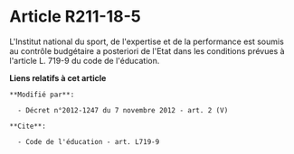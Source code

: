 # Article R211-18-5

L'Institut national du sport, de l'expertise et de la performance est soumis au contrôle budgétaire a posteriori de l'Etat
dans les conditions prévues à l'article L. 719-9 du code de l'éducation.

**Liens relatifs à cet article**

	**Modifié par**:

	  - Décret n°2012-1247 du 7 novembre 2012 - art. 2 (V)

	**Cite**:

	  - Code de l'éducation - art. L719-9
